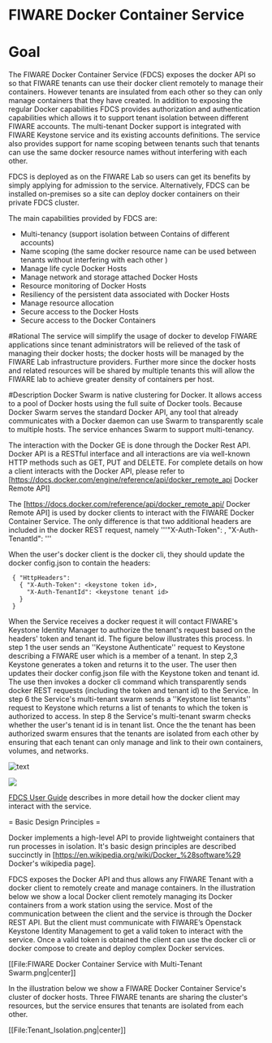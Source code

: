 # FIWARE Docker Container Service


# Goal
The FIWARE Docker Container Service (FDCS) exposes the docker API so so that FIWARE tenants can use their docker client remotely to manage their containers.  However tenants are insulated from each other so they can only manage containers that they have created. In addition to exposing the regular Docker capabilities FDCS provides authorization and authentication capabilities which allows it to support tenant isolation between different FIWARE accounts. The multi-tenant Docker support is integrated with FIWARE Keystone service and its existing accounts definitions. The service also provides support for name scoping between tenants such that tenants can use the same docker resource names without interfering with each other. 

FDCS is deployed as on the FIWARE Lab so users can get its benefits by simply applying for admission to the service. Alternatively, FDCS can be installed on-premises so a site can deploy docker containers on their private FDCS cluster. 

<p>The main capabilities provided by FDCS are:</p>
<ul>
 <li>Multi-tenancy (support isolation between Contains of different accounts) 
 <li> Name scoping (the same docker resource name can be used between tenants without interfering with each other )
<li>Manage life cycle Docker Hosts
<li>Manage network and storage attached Docker Hosts
<li>Resource monitoring of Docker Hosts
<li>Resiliency of the persistent data associated with Docker Hosts
<li>Manage resource allocation
<li>Secure access to the Docker Hosts
<li>Secure access to the Docker Containers 
</ul>

#Rational
The service will simplify the usage of docker to develop FIWARE applications since tenant administrators will be relieved of the task of managing their docker hosts; the docker hosts will be managed by the FIWARE Lab infrastructure providers.  Further more since the docker hosts and related resources will be shared by multiple tenants this will allow the FIWARE lab to achieve greater density of containers per host.

#Description
Docker Swarm is native clustering for Docker. It allows access to a pool of Docker hosts using the full suite of Docker tools. Because Docker Swarm serves the standard Docker API, any tool that already communicates with a Docker daemon can use Swarm to transparently scale to multiple hosts.  The service enhances Swarm to support multi-tenancy.

The interaction with the Docker GE is done through the Docker Rest API.
Docker API is a RESTful interface and all interactions are via well-known HTTP methods such as GET, PUT and DELETE. For complete details on how a client interacts with the Docker API, please refer to [https://docs.docker.com/engine/reference/api/docker_remote_api Docker Remote API] 

The [https://docs.docker.com/reference/api/docker_remote_api/ Docker Remote API] is used by docker clients to interact with the FIWARE Docker Container Service.
The only difference is that two additional headers are included in the docker REST request, namely 
     '''"X-Auth-Token": <keystone token id>, "X-Auth-TenantId": <keystone tenant id>'''

When the user's docker client is the docker cli, they should update the docker config.json to contain the headers:


     { "HttpHeaders":
       { "X-Auth-Token": <keystone token id>,
         "X-Auth-TenantId": <keystone tenant id>
       }
     }


When the Service receives a docker request it will contact FIWARE's Keystone Identity Manager to authorize the tenant's request based on the headers' token and tenant id.
The figure below illustrates this process.  In step 1 the user sends an ''Keystone Authenticate'' request to Keystone describing a FIWARE user which is a member of a tenant.
In step 2,3 Keystone generates a token and returns it to the user. The user then updates their docker config.json file with the Keystone token and tenant id.
The use then invokes a docker cli command which transparently sends docker REST requests (including the token and tenant id) to the Service.
In step 6 the Service's multi-tenant swarm sends a ''Keystone list tenants'' request to Keystone which returns a list of tenants to which the token is authorized to access. 
In step 8 the Service's multi-tenant swarm checks whether the user's tenant id is in tenant list.  Once the the tenant has been authorized swarm ensures
that the tenants are isolated from each other by ensuring that each tenant can only manage and link to their own containers, volumes, and networks.

<img src="https://github.com/fiware-docker/docker-container-service/blob/master/figs/multi-tenant_Swarm_with_Keystone_Authentication.png" alt="text" />

![](https://github.com/fiware-docker/docker-container-service/blob/master/figs/multi-tenant_Swarm_with_Keystone_Authentication.png?raw=true)

[FDCS User Guide](https://github.com/fiware-docker/docker-container-service/blob/master/docs/userguide/user-guide.md)  describes in more detail how the docker client may interact with the service.



= Basic Design Principles =


Docker implements a high-level API to provide lightweight containers that run processes in isolation.
It's basic design principles are described succinctly in [https://en.wikipedia.org/wiki/Docker_%28software%29 Docker's wikipedia page].

FDCS exposes the Docker API and thus allows any FIWARE Tenant with a docker client to remotely create and manage containers.
In the illustration below we show a local Docker client remotely managing its Docker containers from a work station using the service.
Most of the communication between the client and the service is through the Docker REST API.
But the client must communicate with FIWARE’s Openstack Keystone Identity Management to get a valid token to interact with the service.
Once a valid token is obtained the client can use the docker cli or docker compose to create and deploy complex Docker services.

[[File:FIWARE Docker Container Service with Multi-Tenant Swarm.png|center]]


In the illustration below we show a FIWARE Docker Container Service's cluster of docker hosts.
Three FIWARE tenants are sharing the cluster's resources, but the service ensures that tenants are isolated from each other.

[[File:Tenant_Isolation.png|center]]




